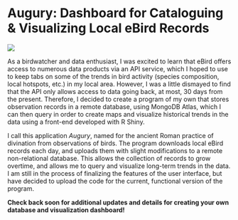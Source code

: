 Augury: Dashboard for Cataloguing & Visualizing Local eBird Records
================

![](diagram.jpg)

As a birdwatcher and data enthusiast, I was excited to learn that eBird
offers access to numerous data products via an API service, which I
hoped to use to keep tabs on some of the trends in bird activity
(species composition, local hotspots, etc.) in my local area. However, I
was a little dismayed to find that the API only allows access to data
going back, at most, 30 days from the present. Therefore, I decided to
create a program of my own that stores observation records in a remote
database, using MongoDB Atlas, which I can then query in order to create
maps and visualize historical trends in the data using a front-end
developed with R Shiny.

I call this application *Augury*, named for the ancient Roman practice
of divination from observations of birds. The program downloads local
eBird records each day, and uploads them with slight modifications to a
remote non-relational database. This allows the collection of records to
grow overtime, and allows me to query and visualize long-term trends in
the data. I am still in the process of finalizing the features of the
user interface, but have decided to upload the code for the current,
functional version of the program.

**Check back soon for additional updates and details for creating your
own database and visualization dashboard\!**
